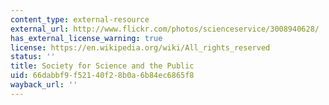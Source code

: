 ```yaml
---
content_type: external-resource
external_url: http://www.flickr.com/photos/scienceservice/3008940628/
has_external_license_warning: true
license: https://en.wikipedia.org/wiki/All_rights_reserved
status: ''
title: Society for Science and the Public
uid: 66dabbf9-f521-40f2-8b0a-6b84ec6865f8
wayback_url: ''
---
```

